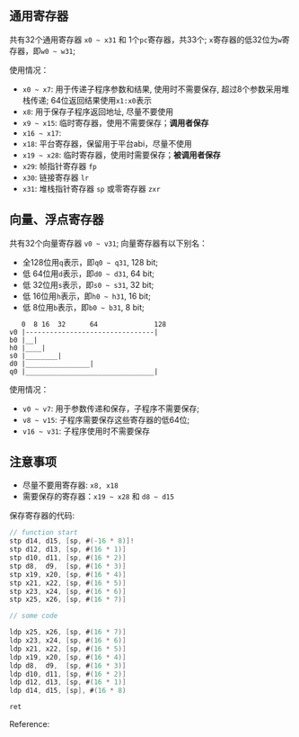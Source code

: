 
## 通用寄存器

共有32个通用寄存器 `x0 ~ x31` 和 1个`pc`寄存器，共33个; `x`寄存器的低32位为`w`寄存器，即`w0 ~ w31`;

使用情况：

-   `x0 ~ x7`: 用于传递子程序参数和结果, 使用时不需要保存, 超过8个参数采用堆栈传递; 64位返回结果使用`x1:x0`表示
-   `x8`: 用于保存子程序返回地址, 尽量不要使用
-   `x9 ~ x15`: 临时寄存器，使用不需要保存；**调用者保存**
-   `x16 ~ x17`:
-   `x18`: 平台寄存器，保留用于平台abi，尽量不使用
-   `x19 ~ x28`: 临时寄存器，使用时需要保存；**被调用者保存**
-   `x29`: 帧指针寄存器 `fp`
-   `x30`: 链接寄存器 `lr`
-   `x31`: 堆栈指针寄存器 `sp` 或零寄存器 `zxr`

## 向量、浮点寄存器

共有32个向量寄存器 `v0 ~ v31`; 向量寄存器有以下别名：

-   全128位用`q`表示，即`q0 ~ q31`, 128 bit;
-   低 64位用`d`表示，即`d0 ~ d31`,  64 bit;
-   低 32位用`s`表示，即`s0 ~ s31`,  32 bit;
-   低 16位用`h`表示，即`h0 ~ h31`,  16 bit;
-   低  8位用`b`表示，即`b0 ~ b31`,   8 bit;

```
   0  8 16  32      64              128
v0 |--------------------------------|
b0 |__|
h0 |____|
s0 |________|
d0 |________________|
q0 |________________________________|
```

使用情况：

-   `v0 ~ v7`: 用于参数传递和保存，子程序不需要保存;
-   `v8 ~ v15`: 子程序需要保存这些寄存器的低64位;
-   `v16 ~ v31`: 子程序使用时不需要保存

## 注意事项

-   尽量不要用寄存器: `x8, x18`
-   需要保存的寄存器：`x19 ~ x28` 和 `d8 ~ d15`

保存寄存器的代码:

```c
// function start
stp d14, d15, [sp, #(-16 * 8)]!
stp d12, d13, [sp, #(16 * 1)]
stp d10, d11, [sp, #(16 * 2)]
stp d8,  d9,  [sp, #(16 * 3)]
stp x19, x20, [sp, #(16 * 4)]
stp x21, x22, [sp, #(16 * 5)]
stp x23, x24, [sp, #(16 * 6)]
stp x25, x26, [sp, #(16 * 7)]

// some code

ldp x25, x26, [sp, #(16 * 7)]
ldp x23, x24, [sp, #(16 * 6)]
ldp x21, x22, [sp, #(16 * 5)]
ldp x19, x20, [sp, #(16 * 4)]
ldp d8,  d9,  [sp, #(16 * 3)]
ldp d10, d11, [sp, #(16 * 2)]
ldp d12, d13, [sp, #(16 * 1)]
ldp d14, d15, [sp], #(16 * 8)

ret
```



Reference:

